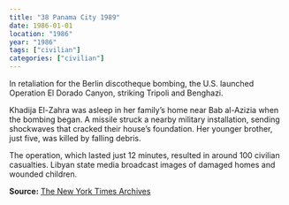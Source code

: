 ```yaml
---
title: "38 Panama City 1989"
date: 1986-01-01
location: "1986"
year: "1986"
tags: ["civilian"]
categories: ["civilian"]
---
```



In retaliation for the Berlin discotheque bombing, the U.S. launched Operation El Dorado Canyon, striking Tripoli and Benghazi.

Khadija El-Zahra was asleep in her family’s home near Bab al-Azizia when the bombing began. A missile struck a nearby military installation, sending shockwaves that cracked their house’s foundation. Her younger brother, just five, was killed by falling debris.

The operation, which lasted just 12 minutes, resulted in around 100 civilian casualties. Libyan state media broadcast images of damaged homes and wounded children.

**Source:** [The New York Times Archives](https://www.nytimes.com/1986/04/16/world/us-strikes-libya.html)
